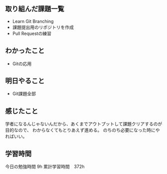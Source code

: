 ## 取り組んだ課題一覧
- Learn Git Branching
- 課題提出用のリポジトリを作成
- Pull Requestの練習

## わかったこと
- Gitの応用

## 明日やること
- Git課題全部 

## 感じたこと
学者になるんじゃないんだから、あくまでアウトプットして課題クリアするのが目的なので、
わからなくてもとりあえず進める。
のちのち必要になった時にやればいい。


## 学習時間
今日の勉強時間 9h
累計学習時間　372h
